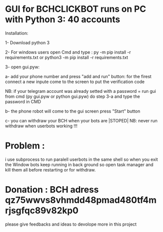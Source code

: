 # GUI for BCHCLICKBOT runs on PC with Python 3: 40 accounts 

Installation:

1- Download python 3

2- For windows users open Cmd and type :
py -m pip install -r requirements.txt
or
python3 -m pip install -r requirements.txt

3- open gui.pyw:

a- add your phone number and press "add and run" button:
for the firest connect a new inpute come to the screen to put the verification code
        
NB: if your telegram account was already setted with a password = run gui from cmd (py gui.pyw or python gui.pyw)
do step 3-a and type the password in CMD

b- the phone robot will come to the gui screen press "Start" button
       
c- you can withdraw your BCH when your bots are |STOPED|
NB: never run withdraw when userbots working !!!      

# Problem :
i use subprocess to run paralell userbots in the same shell so when you exit the Window bots keep running in back ground
so open task manager and kill them all before restarting or  for withdraw.

# Donation :  BCH adress qz75wwvs8vhmdd48pmad480tf4mrjsgfqc89v82kp0
please give feedbacks and ideas to devolope more in this project 
